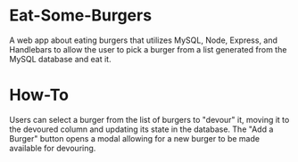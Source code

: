 # Eat-Some-Burgers
A web app about eating burgers that utilizes MySQL, Node, Express, and Handlebars to allow the user to pick a burger from a list generated from the MySQL database and eat it.

# How-To
Users can select a burger from the list of burgers to "devour" it, moving it to the devoured column and updating its state in the database.
The "Add a Burger" button opens a modal allowing for a new burger to be made available for devouring.
